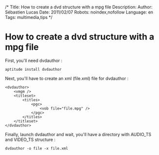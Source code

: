 /*
Title: How to create a dvd structure with a mpg file
Description: 
Author: Sébastien Lucas
Date: 2011/02/07
Robots: noindex,nofollow
Language: en
Tags: multimedia,tips
*/
# How to create a dvd structure with a mpg file

First, you'll need dvdauthor : 

```
aptitude install dvdauthor
```

Next, you'll have to create an xml (file.xml) file for dvdauthor :

```
<dvdauthor>
    <vmgm />
    <titleset>
        <titles>
            <pgc>
                <vob file="file.mpg" />
            </pgc>
        </titles>
    </titleset>
</dvdauthor>
```

Finally, launch dvdauthor and wait, you'll have a directory with AUDIO_TS and VIDEO_TS structure :

```
dvdauthor -o file -x file.xml
```





